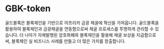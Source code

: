 # GBK-token
골드블록은 블록체인을 기반으로 아프리카 금광 채굴에 혁신을 가져옵니다. 골드블록을 활용하여 블록체인과 금광채굴을 연동함으로써 채굴 프로세스를 투명하게 관리할 수 있습니다. 더 나아가 자체발행된 암호화폐와 블록체인을 활용해 채굴 보상을 지급함으로써, 블록체인 실 비즈니스 사례를 만들고 더 많은 가치를 창출합니다.
